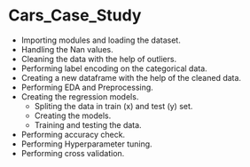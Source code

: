 # Cars_Case_Study
 - Importing modules and loading the dataset.
 - Handling the Nan values.
 - Cleaning the data with the help of outliers.
 - Performing label encoding on the categorical data.
 - Creating a new dataframe with the help of the cleaned data.
 - Performing EDA and Preprocessing.
 - Creating the regression models.
   - Spliting the data in train (x) and test (y) set.
   - Creating the models.
   - Training and testing the data.
 - Performing accuracy check.
 - Performing Hyperparameter tuning.
 - Performing cross validation. 
